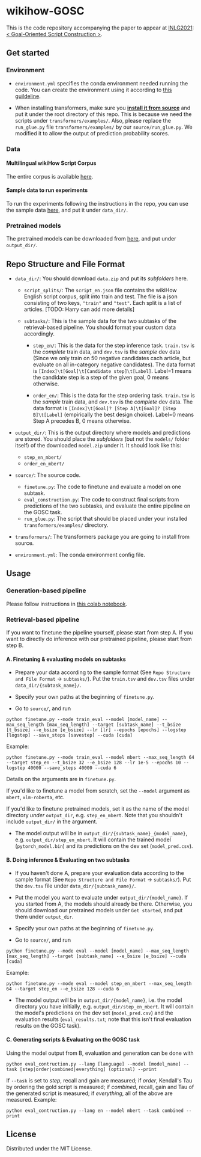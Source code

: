 # wikihow-GOSC
This is the code repository accompanying the paper to appear at [INLG2021](https://inlg2021.github.io/): [< Goal-Oriented Script Construction >](https://arxiv.org/abs/2107.13189). 

## Get started

### Environment

- `environment.yml` specifies the conda environment needed running the code. You can create the environment using it according to [this guildeline](https://docs.conda.io/projects/conda/en/latest/user-guide/tasks/manage-environments.html#creating-an-environment-from-an-environment-yml-file).

- When installing transformers, make sure you [**install it from source**](https://github.com/huggingface/transformers/tree/v2.4.1#from-source) and put it under the root directory of this repo. This is because we need the scripts under `transformers/examples/`. Also, please replace the `run_glue.py` file `transformers/examples/` by our `source/run_glue.py`. We modified it to allow the output of prediction probability scores.

### Data

#### Multilingual wikiHow Script Corpus
The entire corpus is available [here](https://drive.google.com/file/d/1AqAocrNFEPhBAfa5ATCj-3xMWbq659ME/view?usp=sharing).

#### Sample data to run experiments
To run the experiments following the instructions in the repo, you can use the sample data [here](https://drive.google.com/file/d/1-O97ObwYVjQoR8KDkJ_p9DWKadpndcEy/view?usp=sharing), and put it under `data_dir/`.

### Pretrained models

The pretrained models can be downloaded from [here](https://drive.google.com/file/d/1J9Vnrh1tBRnOrLnqJT2prGqm3v-6EqO1/view?usp=sharing), and put under `output_dir/`.


## Repo Structure and File Format

- `data_dir/`: You should download `data.zip` and put its *subfolders* here.
	- `script_splits/`: The `script_en.json` file contains the wikiHow English script corpus, split into train and test. The file is a json consisting of two keys, `"train"` and `"test"`. Each split is a list of articles. 
	[TODO: Harry can add more details] 
	
	- `subtasks/`: This is the sample data for the two subtasks of the retrieval-based pipeline. You should format your custom data accordingly.
		- `step_en/`: This is the data for the step inference task. `train.tsv` is the *complete* train data, and `dev.tsv` is the *sample* dev data (Since we only train on 50 negative candidates cach article, but evaluate on all in-category negative candidates). 
		The data format is ```[Index]\t[Goal]\t[Candidate step]\t[Label]```. 
		Label=1 means the candidate step is a step of the given goal, 0 means otherwise.

		- `order_en/`: This is the data for the step ordering task. `train.tsv` is the *sample* train data, and `dev.tsv` is the *complete* dev data.
		The data format is ```[Index]\t[Goal]? [Step A]\t[Goal]? [Step B]\t[Label]``` (empirically the best design choice).
		Label=0 means Step A precedes B, 0 means otherwise.
		
- `output_dir/`: This is the output directory where models and predictions are stored. You should place the *subfolders* (but not the `models/` folder itself) of the downloaded `model.zip` under it. It should look like this:
	- `step_en_mbert/`
	- `order_en_mbert/`

- `source/`: The source code.
	- `finetune.py`: The code to finetune and evaluate a model on one subtask.
	- `eval_construction.py`: The code to construct final scripts from predictions of the two subtasks, and evaluate the entire pipeline on the GOSC task.
	- `run_glue.py`: The script that should be placed under your installed `transformers/examples/` directory.
- `transformers/`: The transformers package you are going to install from source. 
- `environment.yml`: The conda environment config file.



## Usage

### Generation-based pipeline

Please follow instructions in [this colab notebook](https://colab.research.google.com/drive/1W_-RcZD-A2SfkqOkOOI0mNJEy9f5J9Uz?usp=sharing).

### Retrieval-based pipeline

If you want to finetune the pipeline yourself, please start from step A. If you want to directly do inference with our pretrained pipeline, please start from step B.

#### A. Finetuning & evaluating models on subtasks

* Prepare your data according to the sample format (See `Repo Structure and File Format` -> `subtasks/`). Put the `train.tsv` and `dev.tsv` files under `data_dir/{subtask_name}/`.

* Specify your own paths at the beginning of `finetune.py`.

* Go to `source/`, and run 

```
python finetune.py --mode train_eval --model [model_name] --max_seq_length [max_seq_length] --target [subtask_name] --t_bsize [t_bsize] --e_bsize [e_bsize] --lr [lr] --epochs [epochs] --logstep [logstep] --save_steps [savestep] --cuda [cuda]
```

Example:

```
python finetune.py --mode train_eval --model mbert --max_seq_length 64 --target step_en --t_bsize 32 --e_bsize 128 --lr 1e-5 --epochs 10 --logstep 40000 --save_steps 40000 --cuda 6
```

Details on the arguments are in `finetune.py`.

If you'd like to finetune a model from scratch, set the `--model` argument as `mbert`, `xlm-roberta`, etc. 

If you'd like to finetune pretrained models, set it as the name of the model directory _under_ `output_dir`, e.g. `step_en_mbert`. Note that you shouldn't include `output_dir/` in the argument.


* The model output will be in `output_dir/{subtask_name}_{model_name}`, e.g. `output_dir/step_en_mbert`. It will contain the trained model (`pytorch_model.bin`) and its predictions on the dev set (`model_pred.csv`).

#### B. Doing inference & Evaluating on two subtasks

* If you haven't done A, prepare your evaluation data according to the sample format (See `Repo Structure and File Format` -> `subtasks/`). Put the `dev.tsv` file under `data_dir/{subtask_name}/`.

* Put the model you want to evaluate under `output_dir/{model_name}`. If you started from A, the models should already be there. Otherwise, you should download our pretrained models under `Get started`, and put them under `output_dir`.

* Specify your own paths at the beginning of `finetune.py`.

* Go to `source/`, and run 

```
python finetune.py --mode eval --model [model_name] --max_seq_length [max_seq_length] --target [subtask_name] --e_bsize [e_bsize] --cuda [cuda]
```

Example:

```
python finetune.py --mode eval --model step_en_mbert --max_seq_length 64 --target step_en --e_bsize 128 --cuda 6
```

* The model output will be in `output_dir/{model_name}`, i.e. the model directory you have initially, e.g. `output_dir/step_en_mbert`. It will contain the model's predictions on the dev set (`model_pred.csv`) and the evaluation results (`eval_results.txt`; note that this isn't final evaluation results on the GOSC task).


#### C. Generating scripts & Evaluating on the GOSC task

Using the model output from B, evaluation and generation can be done with

```
python eval_contruction.py --lang [language] --model [model_name] --task [step|order|combined|everything] (optional) --print
```
If `--task` is set to _step_, recall and gain are measured; if _order_, Kendall's Tau by ordering the gold script is measured; if _combined_, recall, gain and Tau of the generated script is measured; if _everything_, all of the above are measured.
Example:
```
python eval_contruction.py --lang en --model mbert --task combined --print
```


## License
Distributed under the MIT License.
